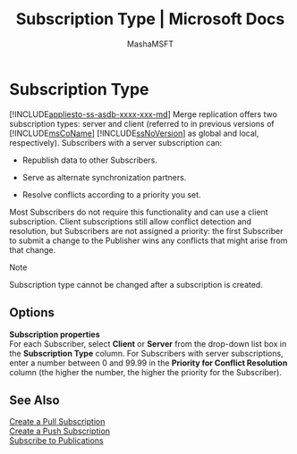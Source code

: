 ﻿---
title: "Subscription Type | Microsoft Docs"
ms.custom: ""
ms.date: "03/14/2017"
ms.prod: sql
ms.prod_service: "database-engine, sql-database"
ms.component: "replication"
ms.reviewer: ""
ms.suite: "sql"
ms.technology: replication
ms.tgt_pltfrm: ""
ms.topic: conceptual
f1_keywords: 
  - "sql13.rep.newsubwizard.subscriptiontype.f1"
ms.assetid: 9a50f588-ee45-4a87-826f-372ff0798587
caps.latest.revision: 20
author: "MashaMSFT"
ms.author: "mathoma"
manager: craigg
monikerRange: "= azuresqldb-current || >= sql-server-2016 || = sqlallproducts-allversions"
---
# Subscription Type
[!INCLUDE[appliesto-ss-asdb-xxxx-xxx-md](../../includes/appliesto-ss-asdb-xxxx-xxx-md.md)]
  Merge replication offers two subscription types: server and client (referred to in previous versions of [!INCLUDE[msCoName](../../includes/msconame-md.md)] [!INCLUDE[ssNoVersion](../../includes/ssnoversion-md.md)] as global and local, respectively). Subscribers with a server subscription can:  
  
-   Republish data to other Subscribers.  
  
-   Serve as alternate synchronization partners.  
  
-   Resolve conflicts according to a priority you set.  
  
 Most Subscribers do not require this functionality and can use a client subscription. Client subscriptions still allow conflict detection and resolution, but Subscribers are not assigned a priority: the first Subscriber to submit a change to the Publisher wins any conflicts that might arise from that change.  
  
> [!NOTE]  
>  Subscription type cannot be changed after a subscription is created.  
  
## Options  
 **Subscription properties**  
 For each Subscriber, select **Client** or **Server** from the drop-down list box in the **Subscription Type** column. For Subscribers with server subscriptions, enter a number between 0 and 99.99 in the **Priority for Conflict Resolution** column (the higher the number, the higher the priority for the Subscriber).  
  
## See Also  
 [Create a Pull Subscription](../../relational-databases/replication/create-a-pull-subscription.md)   
 [Create a Push Subscription](../../relational-databases/replication/create-a-push-subscription.md)   
 [Subscribe to Publications](../../relational-databases/replication/subscribe-to-publications.md)  
  
  

